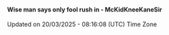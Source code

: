 #### Wise man says only fool rush in - McKidKneeKaneSir
Updated on 20/03/2025 - 08:16:08 (UTC) Time Zone
